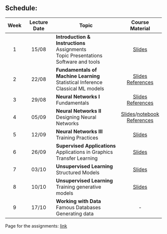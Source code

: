 ## Schedule:


| Week | Lecture Date | Topic | Course Material |
| :--: | :----------: | ----- | :-------------: |
| 1 | 15/08 | **Introduction & Instructions**<br> Assignments<br> Topic Presentations<br> Software and tools | [Slides](slides/class_0_Introduction.pdf) |
| 2 | 22/08 | **Fundamentals of Machine Learning**<br> Statistical Inference<br> Classical ML models | [Slides](slides/class_1_Machine-Learning.pdf)<br> [References](docs/ref.md#lec1) |
| 3 | 29/08 | **Neural Networks I**<br>Fundamentals | [Slides](slides/lecture_2_NN_I.pdf)<br> [References](docs/ref.md#lec2) |
| 4 | 05/09 | **Neural Networks II**<br> Designing Neural Networks | [Slides](slides/lecture_3_NN_II.pdf)/[notebook](docs/pytorch-presentation.html) <br> [References](docs/ref.md#lec3)|
| 5 | 12/09 | **Neural Networks III**<br> Training Practices | [Slides](slides/lecture_4_NN_III.pdf) |
| 6 | 26/09 | **Supervised Applications**<br> Applications in Graphics <br> Transfer Learning | [Slides](slides/lecture_5_Transfer.pdf) |
| 7 | 03/10 | **Unsupervised Learning**<br> Structured Models | [Slides](slides/lecture_6_GenMod.pdf) |
| 8 | 10/10 | **Unsupervised Learning**<br> Training generative models | [Slides](slides/lecture_7_GANPractice.pdf)  |
| 9 | 17/10 | **Working with Data**<br> Famous Databases<br> Generating data | - |

Page for the assignments: [link](https://daniel-yukimura.github.io/assingments-image-processing-lab/)

